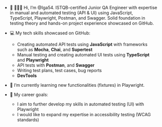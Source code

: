 - 👋 👩🏻‍💻 Hi, I’m @Iga54. ISTQB-certified Junior QA Engineer with expertise in manual and automated testing (API & UI) using JavaScript, TypeScript, Playwright, Postman, and Swagger. Solid foundation in testing theory and hands-on project experience showcased on GitHub.
  
- 💻 My tech skills showcased on GitHub:
    -  Creating automated API tests using **JavaScript** with frameworks such as **Mocha**, **Chai**, and **Supertest**
    -  Manual testing and creating automated UI tests using **TypeScript** and **Playwright**
    -  API tests with **Postman**, and **Swagger**
    -  Writing test plans, test cases, bug reports
    -  **DevTools**
  
      
- 🌱 I’m currently learning new functionalities (fixtures) in Playwright.
  
- 🧠 My career goals:
    - I aim to further develop my skills in automated testing (UI) with Playwright 
    - I would like to expand my expertise in accessibility testing (WCAG standards)



  
